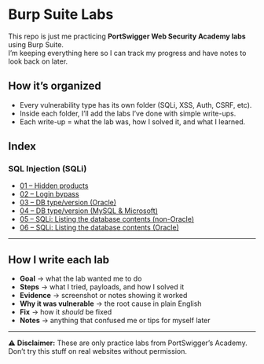 # Burp Suite Labs

This repo is just me practicing **PortSwigger Web Security Academy labs** using Burp Suite.  
I’m keeping everything here so I can track my progress and have notes to look back on later.  

## How it’s organized
- Every vulnerability type has its own folder (SQLi, XSS, Auth, CSRF, etc).
- Inside each folder, I’ll add the labs I’ve done with simple write-ups.
- Each write-up = what the lab was, how I solved it, and what I learned.

## Index

### SQL Injection (SQLi)
- [01 – Hidden products](sqli/01-hidden-products.md)
- [02 – Login bypass](sqli/02-login-bypass.md)
- [03 – DB type/version (Oracle)](sqli/03-db-version-oracle.md)
- [04 – DB type/version (MySQL & Microsoft)](sqli/04-db-version-mysql-mssql.md)
- [05 – SQLi: Listing the database contents (non-Oracle)](sqli/05-list-db-contents-non-oracle.md)
- [06 – SQLi: Listing the database contents (Oracle)](sqli/06-list-db-contents-oracle.md)





---

## How I write each lab
- **Goal** → what the lab wanted me to do  
- **Steps** → what I tried, payloads, and how I solved it  
- **Evidence** → screenshot or notes showing it worked  
- **Why it was vulnerable** → the root cause in plain English  
- **Fix** → how it *should* be fixed  
- **Notes** → anything that confused me or tips for myself later  

---

⚠️ **Disclaimer:** These are only practice labs from PortSwigger’s Academy.  
Don’t try this stuff on real websites without permission.
